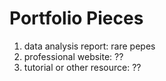 # Portfolio Pieces

1. data analysis report: rare pepes
2. professional website: ??
3. tutorial or other resource: ??

